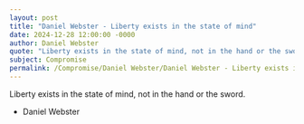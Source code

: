 ```yaml
---
layout: post
title: "Daniel Webster - Liberty exists in the state of mind"
date: 2024-12-28 12:00:00 -0000
author: Daniel Webster
quote: "Liberty exists in the state of mind, not in the hand or the sword."
subject: Compromise
permalink: /Compromise/Daniel Webster/Daniel Webster - Liberty exists in the state of mind
---
```


Liberty exists in the state of mind, not in the hand or the sword.

- Daniel Webster
